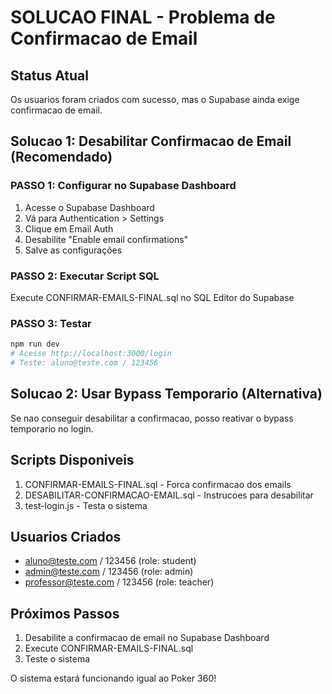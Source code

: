 # SOLUCAO FINAL - Problema de Confirmacao de Email

## Status Atual
Os usuarios foram criados com sucesso, mas o Supabase ainda exige confirmacao de email.

## Solucao 1: Desabilitar Confirmacao de Email (Recomendado)

### PASSO 1: Configurar no Supabase Dashboard
1. Acesse o Supabase Dashboard
2. Vá para Authentication > Settings
3. Clique em Email Auth
4. Desabilite "Enable email confirmations"
5. Salve as configurações

### PASSO 2: Executar Script SQL
Execute CONFIRMAR-EMAILS-FINAL.sql no SQL Editor do Supabase

### PASSO 3: Testar
```bash
npm run dev
# Acesse http://localhost:3000/login
# Teste: aluno@teste.com / 123456
```

## Solucao 2: Usar Bypass Temporario (Alternativa)

Se nao conseguir desabilitar a confirmacao, posso reativar o bypass temporario no login.

## Scripts Disponiveis

1. CONFIRMAR-EMAILS-FINAL.sql - Forca confirmacao dos emails
2. DESABILITAR-CONFIRMACAO-EMAIL.sql - Instrucoes para desabilitar
3. test-login.js - Testa o sistema

## Usuarios Criados

- aluno@teste.com / 123456 (role: student)
- admin@teste.com / 123456 (role: admin)
- professor@teste.com / 123456 (role: teacher)

## Próximos Passos

1. Desabilite a confirmacao de email no Supabase Dashboard
2. Execute CONFIRMAR-EMAILS-FINAL.sql
3. Teste o sistema

O sistema estará funcionando igual ao Poker 360!
